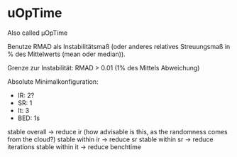 # uOpTime

Also called μOpTime

Benutze RMAD als Instabilitätsmaß (oder anderes relatives Streuungsmaß in % des Mittelwerts (mean oder median)).

Grenze zur Instabilität: RMAD > 0.01 (1% des Mittels Abweichung)

Absolute Minimalkonfiguration:
- IR: 2?
- SR: 1
- It: 3
- BED: 1s



stable overall -> reduce ir (how advisable is this, as the randomness comes from the cloud?)
stable within ir -> reduce sr
stable within sr -> reduce iterations
stable within it -> reduce benchtime
